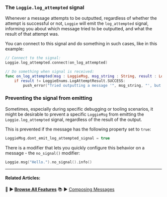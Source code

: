 ### **The `Loggie.log_attempted` signal**

Whenever a message attempts to be outputted, regardless of whether the attempt is successful or not, `Loggie` will emit the `log_attempted` signal, informing you about which message tried to be outputted, and what the result of that attempt was.

You can connect to this signal and do something in such cases, like in this example:

```swift
// Connect to the signal:
Loggie.log_attempted.connect(on_log_attempted)

// Do something when signal is received:
func on_log_attempted(msg : LoggieMsg, msg_string : String, result : LoggieEnums.LogAttemptResult):
	if result != LoggieEnums.LogAttemptResult.SUCCESS:
		push_error("Tried outputting a message '", msg_string, "', but it didn't work! Reason:", result)
```

### Preventing the signal from emitting

Sometimes, especially during specific debugging or tooling scenarios, it might be desirable to prevent a specific `LoggieMsg` from emitting the `Loggie.log_attempted` signal, regardless of the result of the output.

This is prevented if the message has the following property set to `true`:

```swift
LoggieMsg.dont_emit_log_attempted_signal = true
```

There is a modifier that lets you quickly configure this behavior on a message - the `no_signal()` modifier:

```swift
Loggie.msg("Hello.").no_signal().info()
```

---
#### Related Articles:
👀 **► [Browse All Features](../ALL_FEATURES.md)**
📚 ► [Composing Messages](COMPOSE_AND_OUTPUT_MESSAGES.md)  